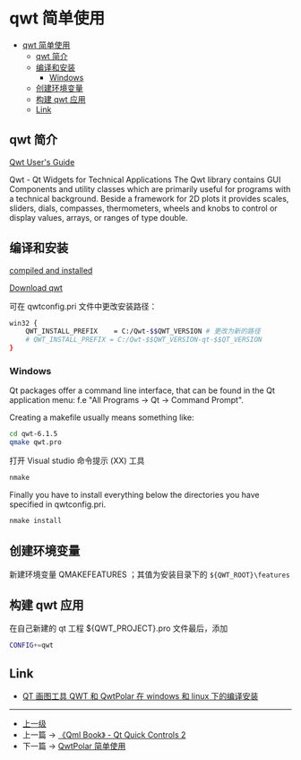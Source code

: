 # qwt 简单使用


<!-- @import "[TOC]" {cmd="toc" depthFrom=1 depthTo=6 orderedList=false} -->

<!-- code_chunk_output -->

- [qwt 简单使用](#qwt-简单使用)
  - [qwt 简介](#qwt-简介)
  - [编译和安装](#编译和安装)
    - [Windows](#windows)
  - [创建环境变量](#创建环境变量)
  - [构建 qwt 应用](#构建-qwt-应用)
  - [Link](#link)

<!-- /code_chunk_output -->


## qwt 简介
[Qwt User's Guide ](https://qwt.sourceforge.io/index.html)

Qwt - Qt Widgets for Technical Applications
The Qwt library contains GUI Components and utility classes which are primarily useful for programs with a technical background. Beside a framework for 2D plots it provides scales, sliders, dials, compasses, thermometers, wheels and knobs to control or display values, arrays, or ranges of type double.

## 编译和安装
[compiled and installed](https://qwt.sourceforge.io/qwtinstall.html)

[Download qwt](https://sourceforge.net/projects/qwt/files/)

可在 qwtconfig.pri 文件中更改安装路径：

```sh
win32 {
    QWT_INSTALL_PREFIX    = C:/Qwt-$$QWT_VERSION # 更改为新的路径
    # QWT_INSTALL_PREFIX = C:/Qwt-$$QWT_VERSION-qt-$$QT_VERSION
}
```

### Windows 
Qt packages offer a command line interface, that can be found in the Qt application menu: f.e "All Programs -> Qt -> Command Prompt".

Creating a makefile usually means something like:

```sh
cd qwt-6.1.5
qmake qwt.pro
```

打开 Visual studio 命令提示 (XX) 工具

```sh
nmake
```

Finally you have to install everything below the directories you have specified in qwtconfig.pri.

```sh
nmake install
```

## 创建环境变量
新建环境变量 QMAKEFEATURES ；其值为安装目录下的 `${QWT_ROOT}\features`

## 构建 qwt 应用
在自己新建的 qt 工程 ${QWT_PROJECT}.pro 文件最后，添加 

```sh
CONFIG+=qwt
```

## Link 
* [QT 画图工具 QWT 和 QwtPolar 在 windows 和 linux 下的编译安装](https://blog.csdn.net/zhouguoqionghai/article/details/46517061)

---
- [上一级](README.md)
- 上一篇 -> [《Qml Book》 - Qt Quick Controls 2](qmlBook_6_quickCtl2.md)
- 下一篇 -> [QwtPolar 简单使用](qwtPolar.md)

